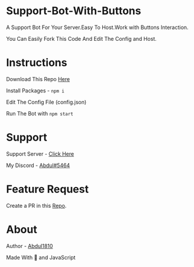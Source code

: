 # Support-Bot-With-Buttons
A Support Bot For Your Server.Easy To Host.Work with Buttons Interaction.

You Can Easily Fork This Code And Edit The Config and Host.

# Instructions

Download This Repo [Here](https://github.com/Abdul1810/support-bot-with-buttons/archive/refs/tags/1.1.0.zip)

Install Packages - `npm i`

Edit The Config File (config.json)

Run The Bot with `npm start`

# Support

Support Server - [Click Here](https://discord.gg/sAMznQK2NG)

My Discord - [Abdul#5464](https://discord.com/users/737553088218529813)

# Feature Request

Create a PR in this [Repo](https://github.com/Abdul1810/support-bot-with-buttons/pulls).

# About

Author - [Abdul1810](https://github.com/Abdul1810/)

Made With 💖 and JavaScript
